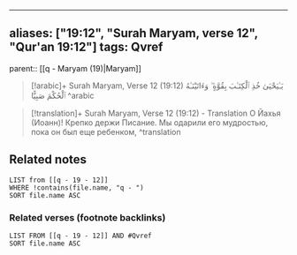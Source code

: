 
---
aliases: ["19:12", "Surah Maryam, verse 12", "Qur'an 19:12"]
tags: Qvref
---

parent:: [[q - Maryam (19)|Maryam]]

> [!arabic]+ Surah Maryam, Verse 12 (19:12)
> <span class="quran-arabic">يَـٰيَحْيَىٰ خُذِ ٱلْكِتَـٰبَ بِقُوَّةٍ ۖ وَءَاتَيْنَـٰهُ ٱلْحُكْمَ صَبِيًّا</span>
^arabic

> [!translation]+ Surah Maryam, Verse 12 (19:12) - Translation
> О Йахья (Иоанн)! Крепко держи Писание. Мы одарили его мудростью, пока он был еще ребенком,
^translation



## Related notes
```dataview
LIST from [[q - 19 - 12]]
WHERE !contains(file.name, "q - ")
SORT file.name ASC
```

### Related verses (footnote backlinks)
```dataview
LIST FROM [[q - 19 - 12]] AND #Qvref
SORT file.name ASC
```

